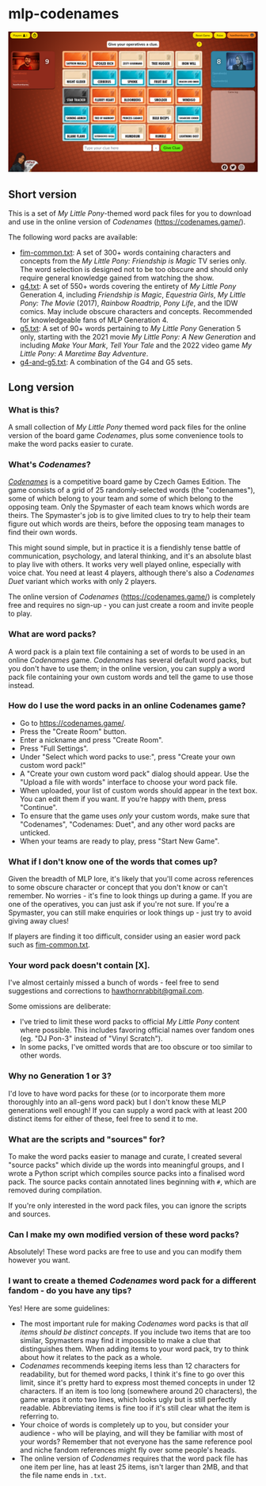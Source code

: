 # mlp-codenames

![A screenshot of the online version of Codenames, with My Little Pony-themed clues.](images/codenames.png)

## Short version
This is a set of _My Little Pony_-themed word pack files for you to download and use in the online version of _Codenames_ (<https://codenames.game/>).

The following word packs are available:

* [fim-common.txt](fim-common.txt): A set of 300+ words containing characters and concepts from the _My Little Pony: Friendship is Magic_ TV series only. The word selection is designed not to be too obscure and should only require general knowledge gained from watching the show.
* [g4.txt](g4.txt): A set of 550+ words covering the entirety of _My Little Pony_ Generation 4, including _Friendship is Magic_, _Equestria Girls_, _My Little Pony: The Movie_ (2017), _Rainbow Roadtrip_, _Pony Life_, and the IDW comics. May include obscure characters and concepts. Recommended for knowledgeable fans of MLP Generation 4.
* [g5.txt](g5.txt): A set of 90+ words pertaining to _My Little Pony_ Generation 5 only, starting with the 2021 movie _My Little Pony: A New Generation_ and including _Make Your Mark_, _Tell Your Tale_ and the 2022 video game _My Little Pony: A Maretime Bay Adventure_.
* [g4-and-g5.txt](g4-and-g5.txt): A combination of the G4 and G5 sets.

## Long version

### What is this?
A small collection of _My Little Pony_ themed word pack files for the online version of the board game _Codenames_, plus some convenience tools to make the word packs easier to curate.

### What's _Codenames_?
[_Codenames_](https://czechgames.com/en/codenames/) is a competitive board game by Czech Games Edition. The game consists of a grid of 25 randomly-selected words (the "codenames"), some of which belong to your team and some of which belong to the opposing team. Only the Spymaster of each team knows which words are theirs. The Spymaster's job is to give limited clues to try to help their team figure out which words are theirs, before the opposing team manages to find their own words.

This might sound simple, but in practice it is a fiendishly tense battle of communication, psychology, and lateral thinking, and it's an absolute blast to play live with others. It works very well played online, especially with voice chat. You need at least 4 players, although there's also a _Codenames Duet_ variant which works with only 2 players.

The online version of _Codenames_ (<https://codenames.game/>) is completely free and requires no sign-up - you can just create a room and invite people to play.

### What are word packs?
A word pack is a plain text file containing a set of words to be used in an online _Codenames_ game. _Codenames_ has several default word packs, but you don't have to use them; in the online version, you can supply a word pack file containing your own custom words and tell the game to use those instead.

### How do I use the word packs in an online Codenames game?
* Go to <https://codenames.game/>.
* Press the "Create Room" button.
* Enter a nickname and press "Create Room".
* Press "Full Settings".
* Under "Select which word packs to use:", press "Create your own custom word pack!"
* A "Create your own custom word pack" dialog should appear. Use the "Upload a file with words" interface to choose your word pack file.
* When uploaded, your list of custom words should appear in the text box. You can edit them if you want. If you're happy with them, press "Continue".
* To ensure that the game uses _only_ your custom words, make sure that "Codenames", "Codenames: Duet", and any other word packs are unticked.
* When your teams are ready to play, press "Start New Game".

### What if I don't know one of the words that comes up?
Given the breadth of MLP lore, it's likely that you'll come across references to some obscure character or concept that you don't know or can't remember. No worries - it's fine to look things up during a game. If you are one of the operatives, you can just ask if you're not sure. If you're a Spymaster, you can still make enquiries or look things up - just try to avoid giving away clues!

If players are finding it too difficult, consider using an easier word pack such as [fim-common.txt](fim-common.txt).

### Your word pack doesn't contain [X].
I've almost certainly missed a bunch of words - feel free to send suggestions and corrections to [hawthornrabbit@gmail.com](mailto:hawthornrabbit@gmail.com).

Some omissions are deliberate:
* I've tried to limit these word packs to official _My Little Pony_ content where possible. This includes favoring official names over fandom ones (eg. "DJ Pon-3" instead of "Vinyl Scratch").
* In some packs, I've omitted words that are too obscure or too similar to other words.

### Why no Generation 1 or 3?
I'd love to have word packs for these (or to incorporate them more thoroughly into an all-gens word pack) but I don't know these MLP generations well enough! If you can supply a word pack with at least 200 distinct items for either of these, feel free to send it to me.

### What are the scripts and "sources" for?
To make the word packs easier to manage and curate, I created several "source packs" which divide up the words into meaningful groups, and I wrote a Python script which compiles source packs into a finalised word pack. The source packs contain annotated lines beginning with `#`, which are removed during compilation.

If you're only interested in the word pack files, you can ignore the scripts and sources.

### Can I make my own modified version of these word packs?
Absolutely! These word packs are free to use and you can modify them however you want.

### I want to create a themed _Codenames_ word pack for a different fandom - do you have any tips?
Yes! Here are some guidelines:

* The most important rule for making _Codenames_ word packs is that _all items should be distinct concepts_. If you include two items that are too similar, Spymasters may find it impossible to make a clue that distinguishes them. When adding items to your word pack, try to think about how it relates to the pack as a whole.
* _Codenames_ recommends keeping items less than 12 characters for readability, but for themed word packs, I think it's fine to go over this limit, since it's pretty hard to express most themed concepts in under 12 characters. If an item is too long (somewhere around 20 characters), the game wraps it onto two lines, which looks ugly but is still perfectly readable. Abbreviating items is fine too if it's still clear what the item is referring to.
* Your choice of words is completely up to you, but consider your audience - who will be playing, and will they be familiar with most of your words? Remember that not everyone has the same reference pool and niche fandom references might fly over some people's heads.
* The online version of _Codenames_ requires that the word pack file has one item per line, has at least 25 items, isn't larger than 2MB, and that the file name ends in `.txt`.
